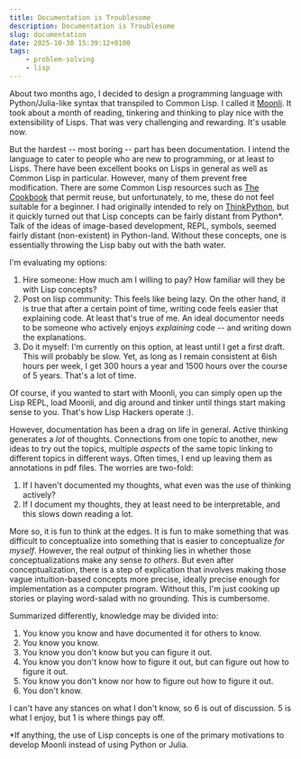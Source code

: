 ```yaml
---
title: Documentation is Troublesome
description: Documentation is Troublesome
slug: documentation
date: 2025-10-30 15:39:12+0100
tags:
    - problem-solving
    - lisp
---
```


About two months ago, I decided to design a programming language with Python/Julia-like syntax that transpiled to Common Lisp. I called it [Moonli](https://moonli-lang.github.io/). It took about a month of reading, tinkering and thinking to play nice with the extensibility of Lisps. That was very challenging and rewarding. It's usable now.

But the hardest -- most boring -- part has been documentation. I intend the language to cater to people who are new to programming, or at least to Lisps. There have been excellent books on Lisps in general as well as Common Lisp in particular. However, many of them prevent free modification. There are some Common Lisp resources such as [The Cookbook](https://lispcookbook.github.io/cl-cookbook/) that permit reuse, but unfortunately, to me, these do not feel suitable for a beginner. I had originally intended to rely on [ThinkPython](https://allendowney.github.io/ThinkPython/), but it quickly turned out that Lisp concepts can be fairly distant from Python*. Talk of the ideas of image-based development, REPL, symbols, seemed fairly distant (non-existent) in Python-land. Without these concepts, one is essentially throwing the Lisp baby out with the bath water.

I'm evaluating my options:

1. Hire someone: How much am I willing to pay? How familiar will they be with Lisp concepts?
2. Post on lisp community: This feels like being lazy. On the other hand, it is true that after a certain point of time, writing code feels easier that explaining code. At least that's true of me. An ideal documentor needs to be someone who actively enjoys *explaining* code -- and writing down the explanations.
3. Do it myself: I'm currently on this option, at least until I get a first draft. This will probably be slow. Yet, as long as I remain consistent at 6ish hours per week, I get 300 hours a year and 1500 hours over the course of 5 years. That's a lot of time.

Of course, if you wanted to start with Moonli, you can simply open up the Lisp REPL, load Moonli, and dig around and tinker until things start making sense to you. That's how Lisp Hackers operate :).

However, documentation has been a drag on life in general. Active thinking generates a *lot* of thoughts. Connections from one topic to another, new ideas to try out the topics, multiple *aspects* of the same topic linking to different topics in different ways. Often times, I end up leaving them as annotations in pdf files. The worries are two-fold:

1. If I haven't documented my thoughts, what even was the use of thinking actively?
2. If I document my thoughts, they at least need to be interpretable, and this slows down reading a lot.

More so, it is fun to think at the edges. It is fun to make something that was difficult to conceptualize into something that is easier to conceptualize *for myself*. However, the real *output* of thinking lies in whether those conceptualizations make any sense *to others*. But even after conceptualization, there is a step of explication that involves making those vague intuition-based concepts more precise, ideally precise enough for implementation as a computer program. Without this, I'm just cooking up stories or playing word-salad with no grounding. This is cumbersome.

Summarized differently, knowledge may be divided into:

1. You know you know and have documented it for others to know.
2. You know you know.
3. You know you don't know but you can figure it out.
4. You know you don't know how to figure it out, but can figure out how to figure it out.
5. You know you don't know nor how to figure out how to figure it out.
6. You don't know.

I can't have any stances on what I don't know, so 6 is out of discussion. 5 is what I enjoy, but 1 is where things pay off.

*If anything, the use of Lisp concepts is one of the primary motivations to develop Moonli instead of using Python or Julia.

